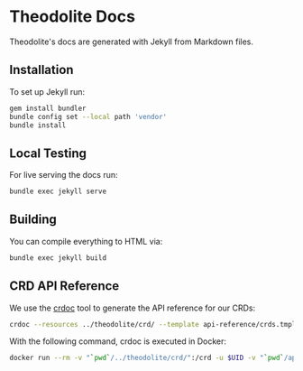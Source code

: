 # Theodolite Docs

Theodolite's docs are generated with Jekyll from Markdown files.

## Installation

To set up Jekyll run:

```sh
gem install bundler
bundle config set --local path 'vendor'
bundle install
```

## Local Testing

For live serving the docs run:

```sh
bundle exec jekyll serve
```

## Building

You can compile everything to HTML via:

```sh
bundle exec jekyll build
```

## CRD API Reference

We use the [crdoc](https://github.com/fybrik/crdoc) tool to generate the API reference for our CRDs:

```sh
crdoc --resources ../theodolite/crd/ --template api-reference/crds.tmpl  --output api-reference/crds.md
```

With the following command, crdoc is executed in Docker:

```sh
docker run --rm -v "`pwd`/../theodolite/crd/":/crd -u $UID -v "`pwd`/api-reference":/api-reference ghcr.io/fybrik/crdoc:0.6.0 --resources /crd/ --template /api-reference/crds.tmpl --output /api-reference/crds.md
```
